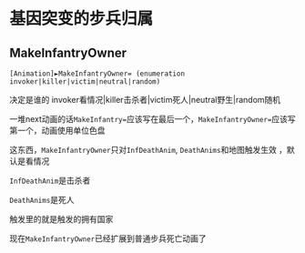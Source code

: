 基因突变的步兵归属
=============
MakeInfantryOwner
-----------------

    [Animation]►MakeInfantryOwner= (enumeration invoker|killer|victim|neutral|random)

决定是谁的
    invoker看情况|killer击杀者|victim死人|neutral野生|random随机

一堆next动画的话`MakeInfantry=`应该写在最后一个，`MakeInfantryOwner=`应该写第一个，动画使用单位色盘

这东西，`MakeInfantryOwner`只对`InfDeathAnim`, `DeathAnims`和地图触发生效 ，默认是看情况

`InfDeathAnim`是击杀者

`DeathAnims`是死人

触发里的就是触发的拥有国家

现在`MakeInfantryOwner`已经扩展到普通步兵死亡动画了
